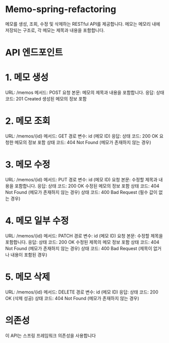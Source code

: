 # Memo-spring-refactoring

메모를 생성, 조회, 수정 및 삭제하는 RESTful API를 제공합니다. 메모는 메모리 내에 저장되는 구조로, 각 메모는 제목과 내용을 포함합니다.

# API 엔드포인트
# 1. 메모 생성
URL: /memos
메서드: POST
요청 본문: 메모의 제목과 내용을 포함합니다.
응답:
상태 코드: 201 Created
생성된 메모의 정보 포함
# 2. 메모 조회
URL: /memos/{id}
메서드: GET
경로 변수: id (메모 ID)
응답:
상태 코드: 200 OK
요청한 메모의 정보 포함
상태 코드: 404 Not Found (메모가 존재하지 않는 경우)
# 3. 메모 수정
URL: /memos/{id}
메서드: PUT
경로 변수: id (메모 ID)
요청 본문: 수정할 제목과 내용을 포함합니다.
응답:
상태 코드: 200 OK
수정된 메모의 정보 포함
상태 코드: 404 Not Found (메모가 존재하지 않는 경우)
상태 코드: 400 Bad Request (필수 값이 없는 경우)
# 4. 메모 일부 수정
URL: /memos/{id}
메서드: PATCH
경로 변수: id (메모 ID)
요청 본문: 수정할 제목을 포함합니다.
응답:
상태 코드: 200 OK
수정된 제목의 메모 정보 포함
상태 코드: 404 Not Found (메모가 존재하지 않는 경우)
상태 코드: 400 Bad Request (제목이 없거나 내용이 포함된 경우)
# 5. 메모 삭제
URL: /memos/{id}
메서드: DELETE
경로 변수: id (메모 ID)
응답:
상태 코드: 200 OK (삭제 성공)
상태 코드: 404 Not Found (메모가 존재하지 않는 경우)

#   의존성
이 API는 스프링 프레임워크 의존성을 사용합니다
